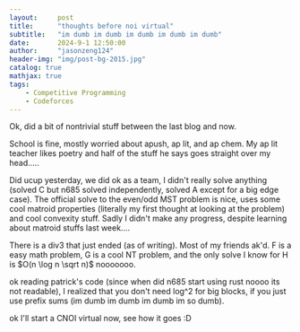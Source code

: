 ```yaml
---
layout:     post
title:      "thoughts before noi virtual"
subtitle:   "im dumb im dumb im dumb im dumb im dumb"
date:       2024-9-1 12:50:00
author:     "jasonzeng124"
header-img: "img/post-bg-2015.jpg"
catalog: true
mathjax: true
tags:
    - Competitive Programming
    - Codeforces
---
```


Ok, did a bit of nontrivial stuff between the last blog and now.

School is fine, mostly worried about apush, ap lit, and ap chem. My ap lit teacher likes poetry and half of the stuff he says goes straight over my head.....

Did ucup yesterday, we did ok as a team, I didn't really solve anything (solved C but n685 solved independently, solved A except for a big edge case). The official solve to the even/odd MST problem is nice, uses some cool matroid properties (literally my first thought at looking at the problem) and cool convexity stuff. Sadly I didn't make any progress, despite learning about matroid stuffs last week....

There is a div3 that just ended (as of writing). Most of my friends ak'd. F is a easy math problem, G is a cool NT problem, and the only solve I know for H is $O(n \log n \sqrt n)$ nooooooo.


ok reading patrick's code (since when did n685 start using rust noooo its not readable), I realized that you don't need log^2 for big blocks, if you just use prefix sums (im dumb im dumb im dumb im so dumb).


ok I'll start a CNOI virtual now, see how it goes :D